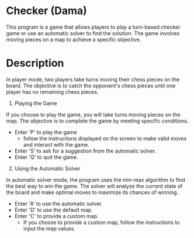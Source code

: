 # Checker (Dama)
This program is a game that allows players to play a turn-based checker game or use an automatic solver to find the solution. The game involves moving pieces on a map to achieve a specific objective.

# Description
In player mode, two players take turns moving their chess pieces on the board. The objective is to catch the opponent's chess pieces until one player has no remaining chess pieces.

1. Playing the Game

If you choose to play the game, you will take turns moving pieces on the map. The objective is to complete the game by meeting specific conditions.

- Enter 'P' to play the game
    - follow the instructions displayed on the screen to make valid moves and interact with the game.
- Enter 'S' to ask for a suggestion from the automatic solver.
- Enter 'Q' to quit the game.

2. Using the Automatic Solver

In automatic solver mode, the program uses the min-max algorithm to find the best way to win the game. The solver will analyze the current state of the board and make optimal moves to maximize its chances of winning.

- Enter 'A' to use the automatic solver.
- Enter 'D' to use the default map.
- Enter 'C' to provide a custom map.
  - If you choose to provide a custom map, follow the instructions to input the map values.
